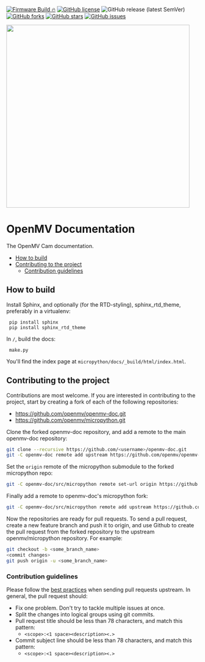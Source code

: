 [![Firmware Build 🔥](https://github.com/openmv/openmv-doc/actions/workflows/main.yml/badge.svg)](https://github.com/openmv/openmv-doc/actions/workflows/main.yml)
[![GitHub license](https://img.shields.io/github/license/openmv/openmv-doc?label=license%20%E2%9A%96)](https://github.com/openmv/openmv-doc/blob/master/LICENSE)
![GitHub release (latest SemVer)](https://img.shields.io/github/v/release/openmv/openmv-doc?sort=semver)
[![GitHub forks](https://img.shields.io/github/forks/openmv/openmv-doc?color=green)](https://github.com/openmv/openmv-doc/network)
[![GitHub stars](https://img.shields.io/github/stars/openmv/openmv-doc?color=yellow)](https://github.com/openmv/openmv-doc/stargazers)
[![GitHub issues](https://img.shields.io/github/issues/openmv/openmv-doc?color=orange)](https://github.com/openmv/openmv-doc/issues)

<img  width="480" src="https://raw.githubusercontent.com/openmv/openmv-media/master/logos/openmv-logo/logo.png">

# OpenMV Documentation

The OpenMV Cam documentation.

- [How to build](#how-to-build)
- [Contributing to the project](#contributing-to-the-project)
  + [Contribution guidelines](#contribution-guidelines)

## How to build

Install Sphinx, and optionally (for the RTD-styling), sphinx_rtd_theme, preferably in a virtualenv:

     pip install sphinx
     pip install sphinx_rtd_theme

In `/`, build the docs:

     make.py

You'll find the index page at `micropython/docs/_build/html/index.html`.

## Contributing to the project

Contributions are most welcome. If you are interested in contributing to the project, start by creating a fork of each of the following repositories:

* https://github.com/openmv/openmv-doc.git
* https://github.com/openmv/micropython.git

Clone the forked openmv-doc repository, and add a remote to the main openmv-doc repository:
```bash
git clone --recursive https://github.com/<username>/openmv-doc.git
git -C openmv-doc remote add upstream https://github.com/openmv/openmv-doc.git
```

Set the `origin` remote of the micropython submodule to the forked micropython repo:
```bash
git -C openmv-doc/src/micropython remote set-url origin https://github.com/<username>/micropython.git
```

Finally add a remote to openmv-doc's micropython fork:
```bash
git -C openmv-doc/src/micropython remote add upstream https://github.com/openmv/micropython.git
```

Now the repositories are ready for pull requests. To send a pull request, create a new feature branch and push it to origin, and use Github to create the pull request from the forked repository to the upstream openmv/micropython repository. For example:
```bash
git checkout -b <some_branch_name>
<commit changes>
git push origin -u <some_branch_name>
```

### Contribution guidelines
Please follow the [best practices](https://developers.google.com/blockly/guides/modify/contribute/write_a_good_pr) when sending pull requests upstream. In general, the pull request should:
* Fix one problem. Don't try to tackle multiple issues at once.
* Split the changes into logical groups using git commits.
* Pull request title should be less than 78 characters, and match this pattern:
  * `<scope>:<1 space><description><.>`
* Commit subject line should be less than 78 characters, and match this pattern:
  * `<scope>:<1 space><description><.>`

